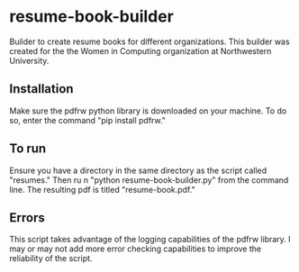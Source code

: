 # resume-book-builder
Builder to create resume books for different organizations. This builder was created for the the Women in Computing organization at Northwestern University.

## Installation
Make sure the pdfrw python library is downloaded on your machine. To do so, enter the command "pip install pdfrw."

## To run
Ensure you have a directory in the same directory as the script called "resumes." Then ru
n "python resume-book-builder.py" from the command line. The resulting pdf is titled "resume-book.pdf."

## Errors
This script takes advantage of the logging capabilities of the pdfrw library. I may or may not add more error checking capabilities to improve the reliability of the script.

